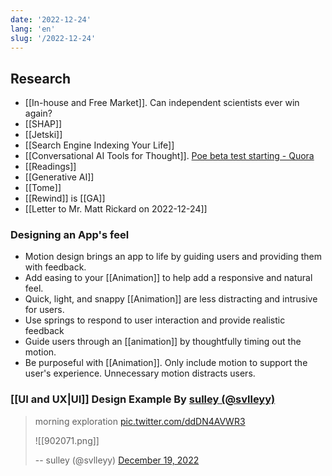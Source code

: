 ```yaml
---
date: '2022-12-24'
lang: 'en'
slug: '/2022-12-24'
---
```


## Research

- [[In-house and Free Market]]. Can independent scientists ever win again?
- [[SHAP]]
- [[Jetski]]
- [[Search Engine Indexing Your Life]]
- [[Conversational AI Tools for Thought]]. [Poe beta test starting - Quora](https://www.quora.com/profile/Adam-DAngelo/Poe-beta-test-starting)
- [[Readings]]
- [[Generative AI]]
- [[Tome]]
- [[Rewind]] is [[GA]]
- [[Letter to Mr. Matt Rickard on 2022-12-24]]

### Designing an App's feel

- Motion design brings an app to life by guiding users and providing them with feedback.
- Add easing to your [[Animation]] to help add a responsive and natural feel.
- Quick, light, and snappy [[Animation]] are less distracting and intrusive for users.
- Use springs to respond to user interaction and provide realistic feedback
- Guide users through an [[animation]] by thoughtfully timing out the motion.
- Be purposeful with [[Animation]]. Only include motion to support the user's experience. Unnecessary motion distracts users.

### [[UI and UX|UI]] Design Example By [sulley (@svlleyy)](https://twitter.com/svlleyy)

> morning exploration [pic.twitter.com/ddDN4AVWR3](https://t.co/ddDN4AVWR3)
>
> ![[902071.png]]
>
> -- sulley (@svlleyy) [December 19, 2022](https://twitter.com/svlleyy/status/1604808608146853888?ref_src=twsrc%5Etfw)
